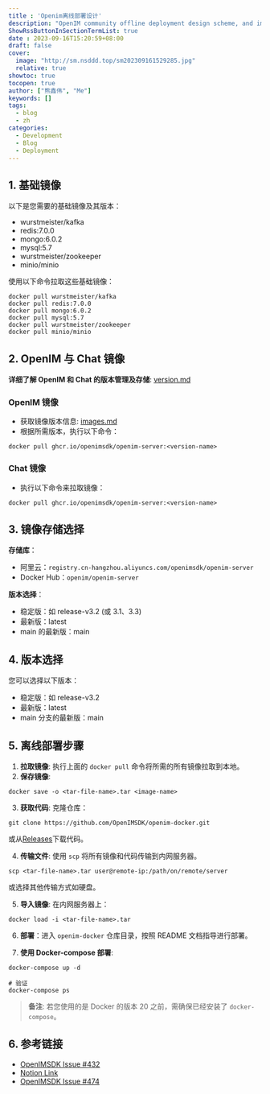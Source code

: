 ```yaml
---
title : 'Openim离线部署设计'
description: "OpenIM community offline deployment design scheme, and implementation scheme"
ShowRssButtonInSectionTermList: true
date : 2023-09-16T15:20:59+08:00
draft: false
cover:
  image: "http://sm.nsddd.top/sm202309161529285.jpg"
  relative: true
showtoc: true
tocopen: true
author: ["熊鑫伟", "Me"]
keywords: []
tags:
  - blog
  - zh
categories:
  - Development
  - Blog
  - Deployment
---
```


## 1. 基础镜像

以下是您需要的基础镜像及其版本：

- wurstmeister/kafka
- redis:7.0.0
- mongo:6.0.2
- mysql:5.7
- wurstmeister/zookeeper
- minio/minio

使用以下命令拉取这些基础镜像：

```
docker pull wurstmeister/kafka
docker pull redis:7.0.0
docker pull mongo:6.0.2
docker pull mysql:5.7
docker pull wurstmeister/zookeeper
docker pull minio/minio
```

## 2. OpenIM 与 Chat 镜像

**详细了解 OpenIM 和 Chat 的版本管理及存储**: [version.md](https://github.com/OpenIMSDK/Open-IM-Server/blob/main/docs/conversions/version.md)

### OpenIM 镜像

- 获取镜像版本信息: [images.md](https://github.com/OpenIMSDK/Open-IM-Server/blob/main/docs/conversions/images.md)
- 根据所需版本，执行以下命令：

```
docker pull ghcr.io/openimsdk/openim-server:<version-name>
```

### Chat 镜像

- 执行以下命令来拉取镜像：

```
docker pull ghcr.io/openimsdk/openim-server:<version-name>
```

## 3. 镜像存储选择

**存储库**：

- 阿里云：`registry.cn-hangzhou.aliyuncs.com/openimsdk/openim-server`
- Docker Hub：`openim/openim-server`

**版本选择**：

- 稳定版：如 release-v3.2 (或 3.1、3.3)
- 最新版：latest
- main 的最新版：main



## 4. 版本选择

您可以选择以下版本：

- 稳定版：如 release-v3.2
- 最新版：latest
- main 分支的最新版：main

## 5. 离线部署步骤

1. **拉取镜像**: 执行上面的 `docker pull` 命令将所需的所有镜像拉取到本地。
2. **保存镜像**:

```
docker save -o <tar-file-name>.tar <image-name>
```

3. **获取代码**: 克隆仓库：

```
git clone https://github.com/OpenIMSDK/openim-docker.git
```

或从[Releases](https://github.com/OpenIMSDK/openim-docker/releases/)下载代码。

4. **传输文件**: 使用 `scp` 将所有镜像和代码传输到内网服务器。

```
scp <tar-file-name>.tar user@remote-ip:/path/on/remote/server
```

或选择其他传输方式如硬盘。

5. **导入镜像**: 在内网服务器上：

```
docker load -i <tar-file-name>.tar
```

6. **部署**：进入 `openim-docker` 仓库目录，按照 README 文档指导进行部署。

7. **使用 Docker-compose 部署**:

```
docker-compose up -d

# 验证
docker-compose ps
```

> **备注**: 若您使用的是 Docker 的版本 20 之前，需确保已经安装了 `docker-compose`。

## 6. 参考链接

- [OpenIMSDK Issue #432](https://github.com/OpenIMSDK/Open-IM-Server/issues/432)
- [Notion Link](https://nsddd.notion.site/435ee747c0bc44048da9300a2d745ad3?pvs=25)
- [OpenIMSDK Issue #474](https://github.com/OpenIMSDK/Open-IM-Server/issues/474)
